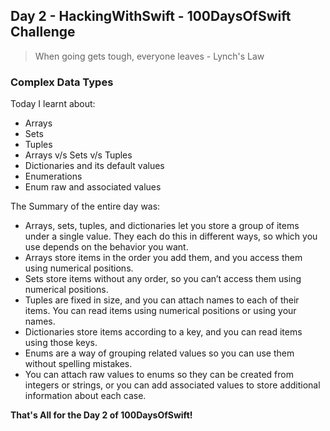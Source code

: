 ## Day 2 - HackingWithSwift - 100DaysOfSwift Challenge

> When going gets tough, everyone leaves - Lynch's Law

### Complex Data Types
Today I learnt about:

- Arrays
- Sets
- Tuples
- Arrays v/s Sets v/s Tuples
- Dictionaries and its default values
- Enumerations
- Enum raw and associated values

The Summary of the entire day was:

- Arrays, sets, tuples, and dictionaries let you store a group of items under a single value. They each do this in different ways, so which you use depends on the behavior you want.
- Arrays store items in the order you add them, and you access them using numerical positions.
- Sets store items without any order, so you can’t access them using numerical positions.
- Tuples are fixed in size, and you can attach names to each of their items. You can read items using numerical positions or using your names.
- Dictionaries store items according to a key, and you can read items using those keys.
- Enums are a way of grouping related values so you can use them without spelling mistakes.
- You can attach raw values to enums so they can be created from integers or strings, or you can add associated values to store additional information about each case.

**That's All for the Day 2 of 100DaysOfSwift!**
